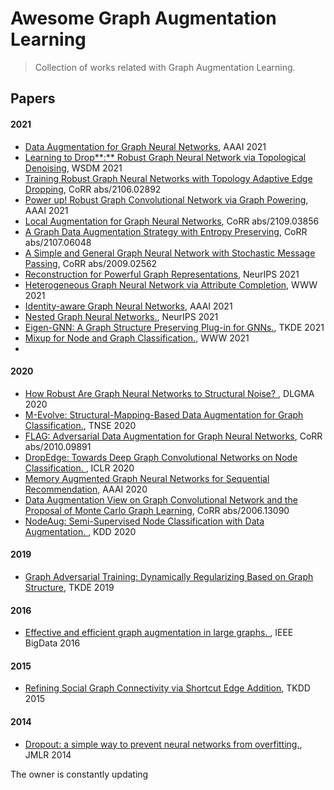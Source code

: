 # Awesome Graph Augmentation Learning
> Collection of works related with Graph Augmentation Learning.

## Papers


#### 2021
- [Data Augmentation for Graph Neural Networks](https://ojs.aaai.org/index.php/AAAI/article/view/17315), AAAI 2021
- [Learning to Drop**:** Robust Graph Neural Network via Topological Denoising](https://doi.org/10.1145/3437963.3441734), WSDM 2021
- [Training Robust Graph Neural Networks with Topology Adaptive Edge Dropping](https://arxiv.org/abs/2106.02892), CoRR abs/2106.02892
- [Power up! Robust Graph Convolutional Network via Graph Powering](https://ojs.aaai.org/index.php/AAAI/article/view/16976), AAAI 2021
- [Local Augmentation for Graph Neural Networks](https://arxiv.org/abs/2109.03856), CoRR abs/2109.03856
- [A Graph Data Augmentation Strategy with Entropy Preserving](https://arxiv.org/abs/2107.06048), CoRR abs/2107.06048
- [A Simple and General Graph Neural Network with Stochastic Message Passing](https://arxiv.org/abs/2009.02562), CoRR abs/2009.02562
- [Reconstruction for Powerful Graph Representations](https://proceedings.neurips.cc/paper/2021/hash/0d8080853a54f8985276b0130266a657-Abstract.html), NeurIPS 2021
- [Heterogeneous Graph Neural Network via Attribute Completion](https://doi.org/10.1145/3442381.3449914),  WWW 2021
- [Identity-aware Graph Neural Networks](https://ojs.aaai.org/index.php/AAAI/article/view/17283), AAAI 2021
- [Nested Graph Neural Networks.](https://proceedings.neurips.cc/paper/2021/hash/8462a7c229aea03dde69da754c3bbcc4-Abstract.html), NeurIPS 2021
- [Eigen-GNN: A Graph Structure Preserving Plug-in for GNNs.](https://ieeexplore.ieee.org/abstract/document/9540311/), TKDE 2021
- [Mixup for Node and Graph Classification.](https://doi.org/10.1145/3442381.3449796), WWW 2021
- 

####  2020

- [How Robust Are Graph Neural Networks to Structural Noise? ](https://deep-learning-graphs.bitbucket.io/dlg-aaai20/accepted_papers/DLGMA_2020_paper_33.pdf), DLGMA 2020
- [M-Evolve: Structural-Mapping-Based Data Augmentation for Graph Classification.](https://doi.org/10.1109/TNSE.2020.3032950), TNSE 2020
- [FLAG: Adversarial Data Augmentation for Graph Neural Networks](https://arxiv.org/abs/2010.09891), CoRR abs/2010.09891
- [DropEdge: Towards Deep Graph Convolutional Networks on Node Classification. ](https://openreview.net/forum?id=Hkx1qkrKPr), ICLR 2020
- [Memory Augmented Graph Neural Networks for Sequential Recommendation](https://aaai.org/ojs/index.php/AAAI/article/view/5945), AAAI 2020
- [Data Augmentation View on Graph Convolutional Network and the Proposal of Monte Carlo Graph Learning](https://arxiv.org/abs/2006.13090),  CoRR abs/2006.13090
- [NodeAug: Semi-Supervised Node Classification with Data Augmentation. ](https://doi.org/10.1145/3394486.3403063), KDD 2020



#### 2019

- [Graph Adversarial Training: Dynamically Regularizing Based on Graph Structure](https://doi.org/10.1109/TKDE.2019.2957786), TKDE 2019



#### 2016

- [Effective and efficient graph augmentation in large graphs. ](https://doi.org/10.1109/BigData.2016.7840681),  IEEE BigData 2016



#### 2015

- [Refining Social Graph Connectivity via Shortcut Edge Addition](https://doi.org/10.1145/2757281), TKDD 2015



#### 2014

- [Dropout: a simple way to prevent neural networks from overfitting.](http://dl.acm.org/citation.cfm?id=2670313), JMLR 2014



The owner is constantly updating